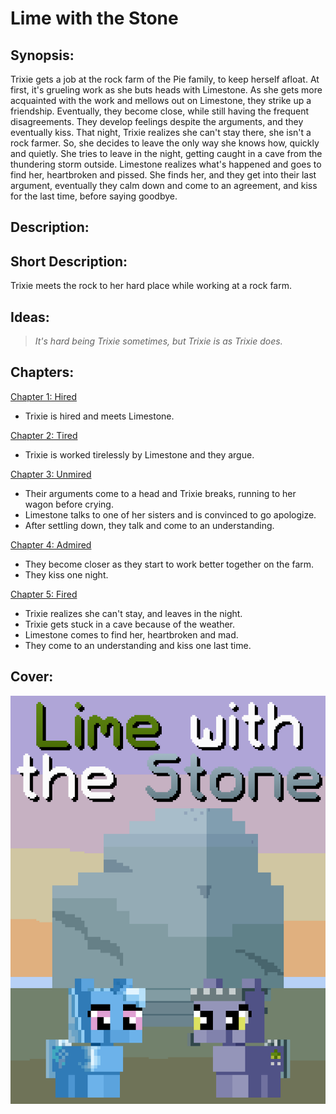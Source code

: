 # Lime with the Stone

## Synopsis:
Trixie gets a job at the rock farm of the Pie family, to keep herself afloat. At first, it's grueling work as she buts heads with Limestone. As she gets more acquainted with the work and mellows out on Limestone, they strike up a friendship. Eventually, they become close, while still having the frequent disagreements. They develop feelings despite the arguments, and they eventually kiss. That night, Trixie realizes she can't stay there, she isn't a rock farmer. So, she decides to leave the only way she knows how, quickly and quietly. She tries to leave in the night, getting caught in a cave from the thundering storm outside. Limestone realizes what's happened and goes to find her, heartbroken and pissed. She finds her, and they get into their last argument, eventually they calm down and come to an agreement, and kiss for the last time, before saying goodbye.

## Description:


## Short Description:
Trixie meets the rock to her hard place while working at a rock farm.

## Ideas:
> _It's hard being Trixie sometimes, but Trixie is as Trixie does._

## Chapters:
[Chapter 1: Hired](./01-hired.md)
- Trixie is hired and meets Limestone.

[Chapter 2: Tired](./02-tired.md)
- Trixie is worked tirelessly by Limestone and they argue.

[Chapter 3: Unmired](./03-unmired.md)
 - Their arguments come to a head and Trixie breaks, running to her wagon before crying.
 - Limestone talks to one of her sisters and is convinced to go apologize.
 - After settling down, they talk and come to an understanding.

[Chapter 4: Admired](./04-admired.md)
 - They become closer as they start to work better together on the farm.
 - They kiss one night.

[Chapter 5: Fired](./05-fired.md)
 - Trixie realizes she can't stay, and leaves in the night.
 - Trixie gets stuck in a cave because of the weather.
 - Limestone comes to find her, heartbroken and mad.
 - They come to an understanding and kiss one last time.

## Cover:
![cover](./lime-with-the-stone-cover-upscaled.png)